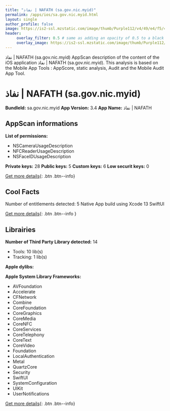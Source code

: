 ```yaml
---
title: "نفاذ | NAFATH (sa.gov.nic.myid)"
permalink: /apps/ios/sa.gov.nic.myid.html
layout: single
author_profile: false
image: https://is2-ssl.mzstatic.com/image/thumb/Purple112/v4/49/e4/f5/49e4f585-1300-ce7a-f5f2-441466f51053/AppIcon-0-1x_U007emarketing-0-10-0-85-220.png/512x512bb.jpg
header: 
     overlay_filter: 0.5 # same as adding an opacity of 0.5 to a black background
     overlay_image: https://is2-ssl.mzstatic.com/image/thumb/Purple112/v4/49/e4/f5/49e4f585-1300-ce7a-f5f2-441466f51053/AppIcon-0-1x_U007emarketing-0-10-0-85-220.png/512x512bb.jpg
---
```

نفاذ | NAFATH (sa.gov.nic.myid) AppScan description of the content of the iOS application نفاذ | NAFATH (sa.gov.nic.myid). This analysis is based on the Mobile App Tools : AppScore, static analysis, Audit and the Mobile Audit App Tool.

# نفاذ | NAFATH (sa.gov.nic.myid)

**BundleId:** sa.gov.nic.myid
**App Version:** 3.4
**App Name:** نفاذ | NAFATH


## AppScan informations 

**List of permissions:** 
- NSCameraUsageDescription
- NFCReaderUsageDescription
- NSFaceIDUsageDescription
  
  
**Private keys:** 28
**Public keys:** 5
**Custom keys:** 6
**Low securit keys:** 0
  
[Get more details](/pricing.html){: .btn .btn--info}

## Cool Facts

Number of entitlements detected: 5
Native App
build using Xcode 13
SwiftUI
  
[Get more details](/pricing.html){: .btn .btn--info }

## Librairies 
**Number of Third Party Library detected:** 14
- Tools: 10 lib(s)
- Tracking: 1 lib(s)


**Apple dylibs:**


**Apple System Library Frameworks:**
- AVFoundation
- Accelerate
- CFNetwork
- Combine
- CoreFoundation
- CoreGraphics
- CoreMedia
- CoreNFC
- CoreServices
- CoreTelephony
- CoreText
- CoreVideo
- Foundation
- LocalAuthentication
- Metal
- QuartzCore
- Security
- SwiftUI
- SystemConfiguration
- UIKit
- UserNotifications


  
[Get more details](/pricing.html){: .btn .btn--info}

